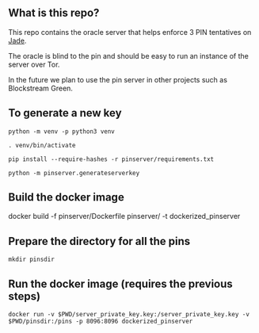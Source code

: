 ## What is this repo?

This repo contains the oracle server that helps enforce 3 PIN tentatives on [Jade](https://github.com/Blockstream/Jade).

The oracle is blind to the pin and should be easy to run an instance of the
server over Tor.

In the future we plan to use the pin server in other projects such as Blockstream
Green.

## To generate a new key

`python -m venv -p python3 venv`

`. venv/bin/activate`

`pip install --require-hashes -r pinserver/requirements.txt`

`python -m pinserver.generateserverkey`

## Build the docker image

docker build -f pinserver/Dockerfile pinserver/ -t dockerized_pinserver

## Prepare the directory for all the pins

`mkdir pinsdir`

## Run the docker image (requires the previous steps)

`docker run -v $PWD/server_private_key.key:/server_private_key.key -v $PWD/pinsdir:/pins -p 8096:8096 dockerized_pinserver`
